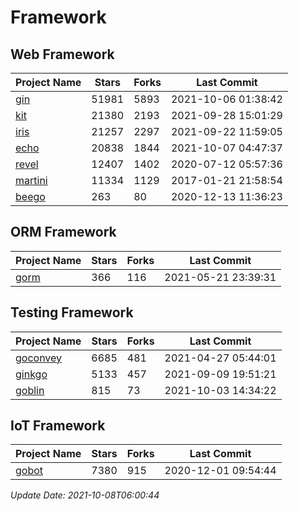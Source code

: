 # Framework

## Web Framework
| Project Name | Stars | Forks | Last Commit |
| ------------ | ----- | ----- | ----------- |
| [gin](https://github.com/gin-gonic/gin) | 51981 | 5893 | 2021-10-06 01:38:42 |
| [kit](https://github.com/go-kit/kit) | 21380 | 2193 | 2021-09-28 15:01:29 |
| [iris](https://github.com/kataras/iris) | 21257 | 2297 | 2021-09-22 11:59:05 |
| [echo](https://github.com/labstack/echo) | 20838 | 1844 | 2021-10-07 04:47:37 |
| [revel](https://github.com/revel/revel) | 12407 | 1402 | 2020-07-12 05:57:36 |
| [martini](https://github.com/go-martini/martini) | 11334 | 1129 | 2017-01-21 21:58:54 |
| [beego](https://github.com/astaxie/beego) | 263 | 80 | 2020-12-13 11:36:23 |

## ORM Framework
| Project Name | Stars | Forks | Last Commit |
| ------------ | ----- | ----- | ----------- |
| [gorm](https://github.com/jinzhu/gorm) | 366 | 116 | 2021-05-21 23:39:31 |

## Testing Framework
| Project Name | Stars | Forks | Last Commit |
| ------------ | ----- | ----- | ----------- |
| [goconvey](https://github.com/smartystreets/goconvey) | 6685 | 481 | 2021-04-27 05:44:01 |
| [ginkgo](https://github.com/onsi/ginkgo) | 5133 | 457 | 2021-09-09 19:51:21 |
| [goblin](https://github.com/franela/goblin) | 815 | 73 | 2021-10-03 14:34:22 |

## IoT Framework
| Project Name | Stars | Forks | Last Commit |
| ------------ | ----- | ----- | ----------- |
| [gobot](https://github.com/hybridgroup/gobot) | 7380 | 915 | 2020-12-01 09:54:44 |

*Update Date: 2021-10-08T06:00:44*
